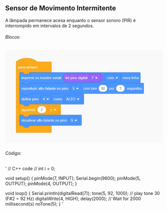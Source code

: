 ## Sensor de Movimento Intermitente

A lâmpada permanece acesa enquanto o sensor sonoro (PIR) é interrompido em intervalos de 2 segundos.

###### Blocos:
![image](https://github.com/eduarda-alcantara/IOT-e-Edge-Computing/blob/main/SensorMovimento/blocos.jpg)

###### Código:
'
// C++ code
//
int i = 0;

void setup()
{
  pinMode(7, INPUT);
  Serial.begin(9600);
  pinMode(5, OUTPUT);
  pinMode(4, OUTPUT);
}

void loop()
{
  Serial.println(digitalRead(7));
  tone(5, 92, 1000); // play tone 30 (F#2 = 92 Hz)
  digitalWrite(4, HIGH);
  delay(2000); // Wait for 2000 millisecond(s)
  noTone(5);
}
'
